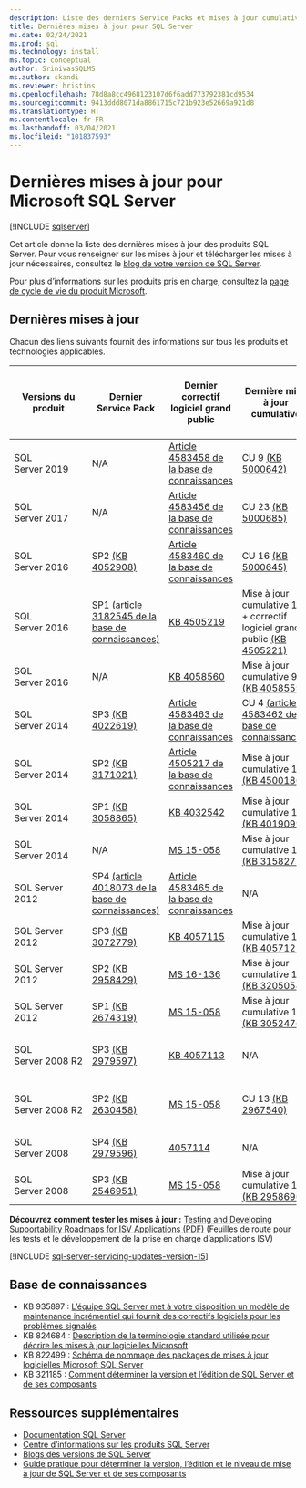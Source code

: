 ```yaml
---
description: Liste des derniers Service Packs et mises à jour cumulatives, avec les numéros de build pour Microsoft SQL Server.
title: Dernières mises à jour pour SQL Server
ms.date: 02/24/2021
ms.prod: sql
ms.technology: install
ms.topic: conceptual
author: SrinivasSQLMS
ms.author: skandi
ms.reviewer: hristins
ms.openlocfilehash: 78d8a8cc4968123107d6f6add773792381cd9534
ms.sourcegitcommit: 9413ddd8071da8861715c721b923e52669a921d8
ms.translationtype: HT
ms.contentlocale: fr-FR
ms.lasthandoff: 03/04/2021
ms.locfileid: "101837593"
---
```

# <a name="latest-updates-for-microsoft-sql-server"></a>Dernières mises à jour pour Microsoft SQL Server

[!INCLUDE [sqlserver](../../includes/applies-to-version/sqlserver.md)]

Cet article donne la liste des dernières mises à jour des produits SQL Server. Pour vous renseigner sur les mises à jour et télécharger les mises à jour nécessaires, consultez le [blog de votre version de SQL Server](https://aka.ms/sqlreleases).

Pour plus d’informations sur les produits pris en charge, consultez la [page de cycle de vie du produit Microsoft](/lifecycle/products/?terms=sql).

## <a name="latest-updates"></a>Dernières mises à jour

Chacun des liens suivants fournit des informations sur tous les produits et technologies applicables.

|Versions du produit   | Dernier Service Pack |  Dernier correctif logiciel grand public | Dernière mise à jour cumulative | Date de mise en production de la mise à jour cumulative | Conseils d’ordre général  |
|--|--|--|--|--|--|
|SQL Server 2019|N/A|[Article 4583458 de la base de connaissances](https://support.microsoft.com/help/4583458)|CU 9 [(KB 5000642)](https://support.microsoft.com/help/5000642)|2/11/2021|[Installation de SQL Server 2019](./install-sql-server.md)|
|SQL Server 2017|N/A|[Article 4583456 de la base de connaissances](https://support.microsoft.com/help/4583456)|CU 23 [(KB 5000685)](https://support.microsoft.com/help/5000685)|24/2/2021|[Installation de SQL Server 2017](./install-sql-server.md)|
|SQL Server 2016|SP2 [(KB 4052908)](https://support.microsoft.com/help/4052908)|[Article 4583460 de la base de connaissances](https://support.microsoft.com/help/4583460)|CU 16 [(KB 5000645)](https://support.microsoft.com/kb/5000645)|2/11/2021|[Installation de SQL Server 2016](./install-sql-server.md)|
|SQL Server 2016|SP1 [(article 3182545 de la base de connaissances)](https://support.microsoft.com/help/3182545/sql-server-2016-service-pack-1-release-information)|[KB 4505219](https://support.microsoft.com/help/4505219)|Mise à jour cumulative 15 + correctif logiciel grand public [(KB 4505221)](https://support.microsoft.com/help/4505221)|9/7/2019|[Installation de SQL Server 2016](./install-sql-server.md)|
|SQL Server 2016|N/A|[KB 4058560](https://support.microsoft.com/help/4058560)|Mise à jour cumulative 9 [(KB 4058559)](https://support.microsoft.com/help/4058559)|22/11/2017|[Installation de SQL Server 2016](./install-sql-server.md)|
|SQL Server 2014|SP3 [(KB 4022619)](https://support.microsoft.com/kb/4022619)|[Article 4583463 de la base de connaissances](https://support.microsoft.com/help/4583463)|CU 4 [(article 4583462 de la base de connaissances)](https://support.microsoft.com/kb/4583462)|12/1/2021|[Installation de SQL Server 2014](https://www.microsoft.com/download/details.aspx?id=42299)|
|SQL Server 2014|SP2 [(KB 3171021)](https://support.microsoft.com/kb/3171021)|[Article 4505217 de la base de connaissances](https://support.microsoft.com/help/4505217)|Mise à jour cumulative 18 [(KB 4500180)](https://support.microsoft.com/kb/4500180)|29/7/2019|[Installation de SQL Server 2014](https://www.microsoft.com/download/details.aspx?id=42299)|
|SQL Server 2014|SP1 [(KB 3058865)](https://support.microsoft.com/kb/3058865)|[KB 4032542](https://support.microsoft.com/help/4032542/description-of-the-security-update-for-sql-server-2014-service-pack-1) |Mise à jour cumulative 13 [(KB 4019099)](https://support.microsoft.com/help/4019099)|8/8/2017|[Installation de SQL Server 2014](https://www.microsoft.com/download/details.aspx?id=42299)|
|SQL Server 2014|N/A|[MS 15-058](/security-updates/SecurityBulletins/2015/ms15-058)|Mise à jour cumulative 14 [(KB 3158271)](https://support.microsoft.com/kb/3158271)|20/6/2016|[Installation de SQL Server 2014](https://www.microsoft.com/download/details.aspx?id=42299)|
|SQL Server 2012|SP4 [(article 4018073 de la base de connaissances)](https://support.microsoft.com/help/4018073/sql-server-2012-service-pack-4-release-information)  |[Article 4583465 de la base de connaissances](https://support.microsoft.com/help/4583465)|N/A|N/A|[Installation de SQL Server 2012](/previous-versions/sql/sql-server-2012/cc281837(v=sql.110))|
|SQL Server 2012|SP3 [(KB 3072779)](https://support.microsoft.com/help/3072779/sql-server-2012-service-pack-3-release-information)  |[KB 4057115](https://support.microsoft.com/help/4057115)|Mise à jour cumulative 10 [(KB 4057121)](https://support.microsoft.com/help/4057121)|8/8/2017|[Installation de SQL Server 2012](/previous-versions/sql/sql-server-2012/cc281837(v=sql.110))|
|SQL Server 2012|SP2 [(KB 2958429)](https://support.microsoft.com/kb/2958429)|[MS 16-136](/security-updates/SecurityBulletins/2016/ms16-136)|Mise à jour cumulative 16 [(KB 3205054)](https://support.microsoft.com/help/3205054/cumulative-update-16-for-sql-server-2012-sp2) |18/1/2017|[Installation de SQL Server 2012](/previous-versions/sql/sql-server-2012/cc281837(v=sql.110))|
|SQL Server 2012|SP1 [(KB 2674319)](https://support.microsoft.com/kb/2674319)|[MS 15-058](/security-updates/SecurityBulletins/2015/ms15-058)|Mise à jour cumulative 16 [(KB 3052476)](https://support.microsoft.com/kb/3052476)|18/5/2015|[Installation de SQL Server 2012](/previous-versions/sql/sql-server-2012/cc281837(v=sql.110))|
|SQL Server 2008 R2 |SP3 [(KB 2979597)](https://support.microsoft.com/kb/2979597)|[KB 4057113](https://support.microsoft.com/help/4057113/security-update-for-vulnerabilities-in-sql-server)|N/A|N/A|[Installation de SQL Server 2008 R2 SP3](https://www.microsoft.com/download/details.aspx?id=44271)|
|SQL Server 2008 R2 |SP2 [(KB 2630458)](https://support.microsoft.com/kb/2630458)|[MS 15-058](/security-updates/SecurityBulletins/2015/ms15-058)|CU 13 [(KB 2967540)](https://support.microsoft.com/kb/2967540)|30/6/2014|[Installation de SQL Server 2008 R2 SP2](https://www.microsoft.com/download/details.aspx?id=30437)|
|SQL Server 2008 |SP4 [(KB 2979596)](https://support.microsoft.com/kb/2979596)|[4057114](https://support.microsoft.com/help/4057114/security-update-for-vulnerabilities-in-sql-server)|N/A|N/A|[Maintenance de SQL Server 2008](/previous-versions/sql/sql-server-2008/dd638062(v=sql.100))|
|SQL Server 2008|SP3 [(KB 2546951)](https://support.microsoft.com/kb/2546951)|[MS 15-058](/security-updates/SecurityBulletins/2015/ms15-058)|Mise à jour cumulative 17 [(KB 2958696)](https://support.microsoft.com/kb/2958696)|19/5/2014|[Maintenance de SQL Server 2008](/previous-versions/sql/sql-server-2008/dd638062(v=sql.100))|

**Découvrez comment tester les mises à jour :** [Testing and Developing Supportability Roadmaps for ISV Applications (PDF)](https://msdnshared.blob.core.windows.net/media/TNBlogsFS/prod.evol.blogs.technet.com/CommunityServer.Blogs.Components.WeblogFiles/00/00/00/85/48/Files/0827.Testing%20And%20Developing%20Supportability%20Roadmaps%20for%20ISV%20Applications.pdf) (Feuilles de route pour les tests et le développement de la prise en charge d’applications ISV)

[!INCLUDE [sql-server-servicing-updates-version-15](../../includes/sql-server-servicing-updates-version-15.md)]

## <a name="knowledge-base"></a>Base de connaissances

- KB 935897 : [L’équipe SQL Server met à votre disposition un modèle de maintenance incrémentiel qui fournit des correctifs logiciels pour les problèmes signalés](https://support.microsoft.com/kb/935897)
- KB 824684 : [Description de la terminologie standard utilisée pour décrire les mises à jour logicielles Microsoft](https://support.microsoft.com/kb/824684)
- KB 822499 : [Schéma de nommage des packages de mises à jour logicielles Microsoft SQL Server](https://support.microsoft.com/kb/822499)
- KB 321185 : [Comment déterminer la version et l’édition de SQL Server et de ses composants](https://support.microsoft.com/kb/321185)

## <a name="additional-resources"></a>Ressources supplémentaires

- [Documentation SQL Server](../../sql-server/index.yml)
- [Centre d’informations sur les produits SQL Server](https://www.microsoft.com/sqlserver/default.aspx)
- [Blogs des versions de SQL Server](https://aka.ms/sqlreleases)
- [Guide pratique pour déterminer la version, l’édition et le niveau de mise à jour de SQL Server et de ses composants](https://support.microsoft.com/help/321185/how-to-determine-the-version-edition-and-update-level-of-sql-server-an)
